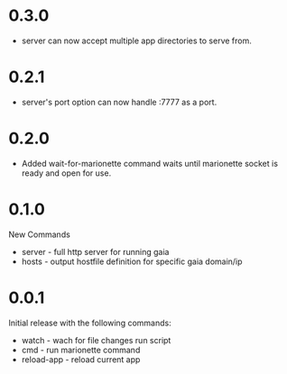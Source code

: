 # 0.3.0
  * server can now accept multiple app directories to serve from.

# 0.2.1
  * server's port option can now handle :7777 as a port.

# 0.2.0

  * Added wait-for-marionette command waits until marionette socket is
    ready and open for use.

# 0.1.0

New Commands

  * server - full http server for running gaia
  * hosts - output hostfile definition for specific gaia domain/ip

# 0.0.1

Initial release with the following commands:

  * watch - wach for file changes run script
  * cmd - run marionette command
  * reload-app - reload current app
